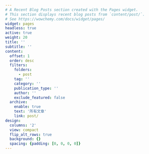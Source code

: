 ```yaml
---
# A Recent Blog Posts section created with the Pages widget.
# This section displays recent blog posts from `content/post/`.
# See https://wowchemy.com/docs/widget/pages/
widget: pages
headless: true
active: true
weight: 20
title: ''
subtitle: ''
content:
  offset: 1
  order: desc
  filters:
    folders:
      - post
    tag: ''
    category: ''
    publication_type: ''
    author: ''
    exclude_featured: false
  archive:
    enable: true
    text: '所有文章'
    link: post/
design:
  columns: '2'
  view: compact
  flip_alt_rows: true
  background: {}
  spacing: {padding: [0, 0, 0, 0]}
---
```

